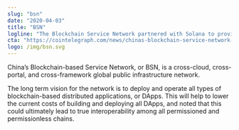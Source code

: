 ```yaml
---
slug: "bsn"
date: "2020-04-03"
title: "BSN"
logline: "The Blockchain Service Network partnered with Solana to provide convenient access for developers working with BSN’s infrastructure."
cta: "https://cointelegraph.com/news/chinas-blockchain-service-network-integrates-three-more-public-chains"
logo: /img/bsn.svg
---
```


China’s Blockchain-based Service Network, or BSN, is a cross-cloud, cross-portal, and cross-framework global public infrastructure network.

The long term vision for the network is to deploy and operate all types of blockchain-based distributed applications, or DApps. This will help to lower the current costs of building and deploying all DApps, and noted that this could ultimately lead to true interoperability among all permissioned and permissionless chains.
